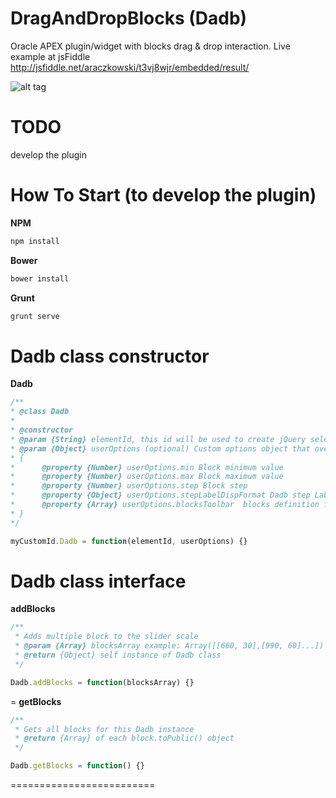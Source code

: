 DragAndDropBlocks (Dadb)
===================

Oracle APEX plugin/widget with blocks drag & drop interaction.
Live example at jsFiddle http://jsfiddle.net/araczkowski/t3vj8wjr/embedded/result/


![alt tag](https://raw.githubusercontent.com/araczkowski/MultiRangeSlider/master/app/images/dadb.png)


TODO
===========================

develop the plugin


How To Start (to develop the plugin)
===========================

**NPM**
```javascript
npm install
```

**Bower**
```javascript
bower install
```

**Grunt**
```javascript
grunt serve
```


Dadb class constructor
===========================
**Dadb**
```javascript
/**
* @class Dadb
*
* @constructor
* @param {String} elementId, this id will be used to create jQuery selector
* @param {Object} userOptions (optional) Custom options object that overrides default
* {
*      @property {Number} userOptions.min Block minimum value
*      @property {Number} userOptions.max Block maximum value
*      @property {Number} userOptions.step Block step
*      @property {Object} userOptions.stepLabelDispFormat Dadb step Label format default hh24
*      @property {Array} userOptions.blocksToolbar  blocks definition for blocks toolbar blocksArray example: Array([{value: 30}, {value: 60}, {value: 120}...])
* }
*/

myCustomId.Dadb = function(elementId, userOptions) {}
```


Dadb class interface
=========================


**addBlocks**
```javascript
/**
 * Adds multiple block to the slider scale
 * @param {Array} blocksArray example: Array([[660, 30],[990, 60]...])
 * @return {Object} self instance of Dadb class
 */

Dadb.addBlocks = function(blocksArray) {}
```

=
**getBlocks**
```javascript
/**
 * Gets all blocks for this Dadb instance
 * @return {Array} of each block.toPublic() object
 */

Dadb.getBlocks = function() {}
```
=========================




